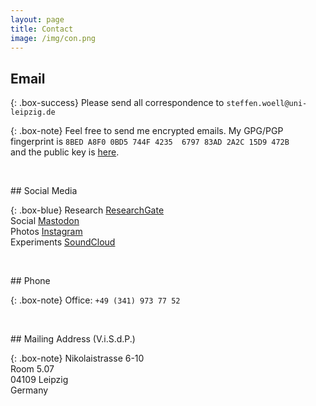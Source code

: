 ```yaml
---
layout: page
title: Contact
image: /img/con.png
---
```


## Email

{: .box-success}
Please send all correspondence to `steffen.woell@uni-leipzig.de`

{: .box-note}
Feel free to send me encrypted emails. My GPG/PGP fingerprint is `8BED A8F0 0BD5 744F 4235  6797 83AD 2A2C 15D9 472B`<br />and the public key is [here](/dl/sw_pgp_public_key.asc).

<p>&nbsp;</p>
## Social Media

{: .box-blue}
Research <i class="fab fa-researchgate"></i> <a href="https://www.researchgate.net/profile/Steffen_Woell3">ResearchGate</a><br/>
Social <i class="fab fa-mastodon"></i> <a rel="me" href="https://mastodon.social/@SteffenWoell">Mastodon</a><br/>
Photos <i class="fab fa-instagram"></i> <a href="https://www.instagram.com/streetart_leipzig/">Instagram</a><br/>
Experiments <i class="fab fa-soundcloud"></i> <a href="https://soundcloud.com/w-a_s">SoundCloud</a>

<p>&nbsp;</p>
## Phone

{: .box-note}
Office: `+49 (341) 973 77 52`

<p>&nbsp;</p>
## Mailing Address (V.i.S.d.P.)

{: .box-note}
Nikolaistrasse 6-10<br/>
Room 5.07<br/>
04109 Leipzig<br/>
Germany
